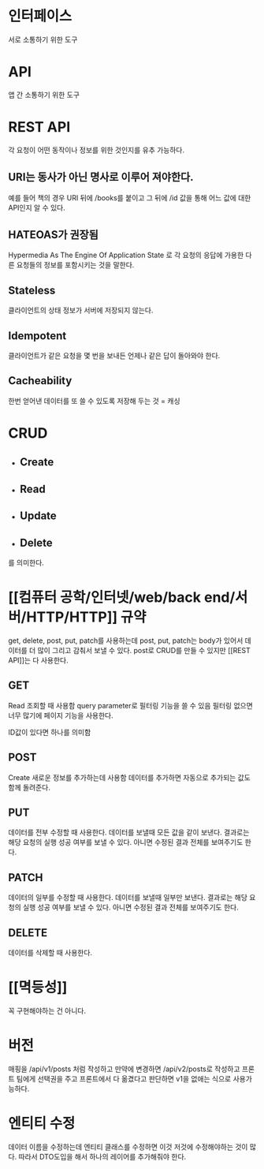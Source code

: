 # 인터페이스
서로 소통하기 위한 도구

# API
앱 간 소통하기 위한 도구


# REST API
각 요청이 어떤 동작이나 정보를 위한 것인지를 유추 가능하다.
## URI는 동사가 아닌 명사로 이루어 져야한다.
예를 들어 책의 경우
URI 뒤에 /books를 붙이고
그 뒤에 /id 값을 통해 어느 값에 대한 API인지 알 수 있다.

## HATEOAS가 권장됨
Hypermedia
As
The
Engine
Of
Application State
로 각 요청의 응답에 가용한 다른 요청들의 정보를 포함시키는 것을 말한다.

## Stateless
클라이언트의 상태 정보가 서버에 저장되지 않는다.

## Idempotent
클라이언트가 같은 요청을 몇 번을 보내든 언제나 같은 답이 돌아와야 한다.

## Cacheability
한번 얻어낸 데이터를 또 쓸 수 있도록 저장해 두는 것 = 캐싱


# CRUD
- ## Create
- ## Read
- ## Update
- ## Delete
를 의미한다.

# [[컴퓨터 공학/인터넷/web/back end/서버/HTTP/HTTP]] 규약
get, delete, post, put, patch를 사용하는데
post, put, patch는 body가 있어서 데이터를 더 많이 그리고 감춰서 보낼 수 있다.
post로 CRUD를 만들 수 있지만 [[REST API]]는 다 사용한다.

## GET
Read 조회할 때 사용함
query parameter로 필터링 기능을 쓸 수 있음
필터링 없으면 너무 많기에 페이지 기능을 사용한다.

ID값이 있다면 하나를 의미함

## POST
Create 새로운 정보를 추가하는데 사용함
데이터를 추가하면 자동으로 추가되는 값도 함께 돌려준다.

## PUT
데이터를 전부 수정할 때 사용한다.
데이터를 보낼때 모든 값을 같이 보낸다.
결과로는 해당 요청의 실행 성공 여부를 보낼 수 있다.
아니면 수정된 결과 전체를 보여주기도 한다.

## PATCH
데이터의 일부를 수정할 때 사용한다.
데이터를 보낼때 일부만 보낸다.
결과로는 해당 요청의 실행 성공 여부를 보낼 수 있다.
아니면 수정된 결과 전체를 보여주기도 한다.
## DELETE
데이터를 삭제할 때 사용한다.

# [[멱등성]]
꼭 구현해야하는 건 아니다.

# 버전
매핑을 /api/v1/posts 처럼 작성하고
만약에 변경하면 /api/v2/posts로 작성하고 프론트 팀에게 선택권을 주고
프론트에서 다 옮겼다고 판단하면 v1을 없애는 식으로 사용가능하다.

# 엔티티 수정
데이터 이름을 수정하는데 엔티티 클래스를 수정하면 이것 저것에 수정해야하는 것이 많다.
따라서 DTO도입을 해서 하나의 레이어를 추가해줘야 한다.
